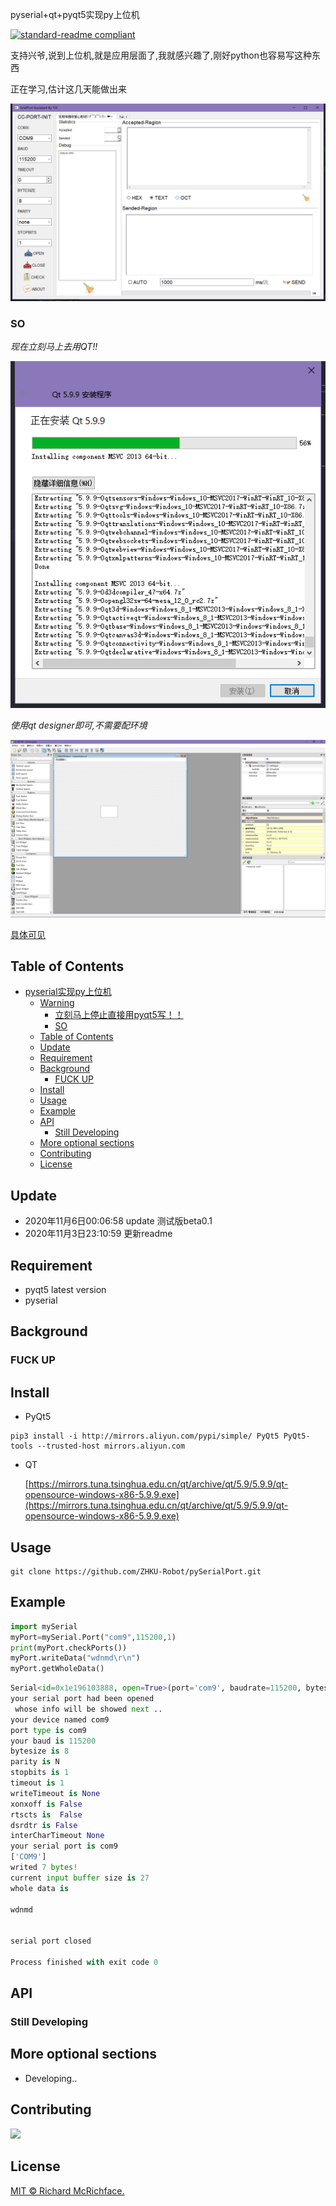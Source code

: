 pyserial+qt+pyqt5实现py上位机

[![standard-readme compliant](https://img.shields.io/badge/readme%20style-standard-brightgreen.svg?style=flat-square)](https://github.com/RichardLitt/standard-readme)

支持兴爷,说到上位机,就是应用层面了,我就感兴趣了,刚好python也容易写这种东西

正在学习,估计这几天能做出来

![1604592387867](img/1604592387867.png)

### SO
*现在立刻马上去用QT!!*

![1604463614022](img/1604463614022.png)

*使用qt designer即可,不需要配环境*

![1604465702679](img/1604465702679.png)

[具体可见](https://blog.csdn.net/qq_23237491/article/details/90711138)


## Table of Contents

- [pyserial实现py上位机](#pyserial实现py上位机)
  - [Warning](#warning)
    - [立刻马上停止直接用pyqt5写！！](#立刻马上停止直接用pyqt5写)
    - [SO](#so)
  - [Table of Contents](#table-of-contents)
  - [Update](#update)
  - [Requirement](#requirement)
  - [Background](#background)
    - [FUCK UP](#fuck-up)
  - [Install](#install)
  - [Usage](#usage)
  - [Example](#example)
  - [API](#api)
    - [Still Developing](#still-developing)
  - [More optional sections](#more-optional-sections)
  - [Contributing](#contributing)
  - [License](#license)

## Update

- 2020年11月6日00:06:58 update 测试版beta0.1
- 2020年11月3日23:10:59 更新readme

## Requirement

- pyqt5 latest version
- pyserial

## Background

### FUCK UP

## Install

- PyQt5

```
pip3 install -i http://mirrors.aliyun.com/pypi/simple/ PyQt5 PyQt5-tools --trusted-host mirrors.aliyun.com
```

- QT

    [https://mirrors.tuna.tsinghua.edu.cn/qt/archive/qt/5.9/5.9.9/qt-opensource-windows-x86-5.9.9.exe](https://mirrors.tuna.tsinghua.edu.cn/qt/archive/qt/5.9/5.9.9/qt-opensource-windows-x86-5.9.9.exe)

## Usage

```
git clone https://github.com/ZHKU-Robot/pySerialPort.git
```

## Example

```python
import mySerial
myPort=mySerial.Port("com9",115200,1)
print(myPort.checkPorts())
myPort.writeData("wdnmd\r\n")
myPort.getWholeData()
```

```python
Serial<id=0x1e196103888, open=True>(port='com9', baudrate=115200, bytesize=8, parity='N', stopbits=1, timeout=1, xonxoff=False, rtscts=False, dsrdtr=False)
your serial port had been opened 
 whose info will be showed next ..
your device named com9
port type is com9
your baud is 115200
bytesize is 8
parity is N
stopbits is 1
timeout is 1
writeTimeout is None
xonxoff is False
rtscts is  False
dsrdtr is False
interCharTimeout None
your serial port is com9
['COM9']
writed 7 bytes!
current input buffer size is 27
whole data is

wdnmd


serial port closed

Process finished with exit code 0

```



## API

### Still Developing

## More optional sections

- Developing..

## Contributing

<img src="https://avatars2.githubusercontent.com/u/44287052?s=60&amp;v=4" />



## License

[MIT © Richard McRichface.](../LICENSE)